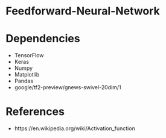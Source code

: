 # Feedforward-Neural-Network








# Dependencies
<ul>
  <li>TensorFlow</li>
  <li>Keras</li>
  <li>Numpy</li>
  <li>Matplotlib</li>
  <li>Pandas</li>
  <li>google/tf2-preview/gnews-swivel-20dim/1</li>
</ul>

# References
<ul>
  <li>https://en.wikipedia.org/wiki/Activation_function</li>
</ul>

